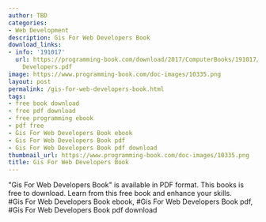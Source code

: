 ```yaml
---
author: TBD
categories:
- Web Development
description: Gis For Web Developers Book
download_links:
- info: '191017'
  url: https://programming-book.com/download/2017/ComputerBooks/191017/Gis For Web
    Developers.pdf
image: https://www.programming-book.com/doc-images/10335.png
layout: post
permalink: /gis-for-web-developers-book.html
tags:
- free book download
- free pdf download
- free programming ebook
- pdf free
- Gis For Web Developers Book ebook
- Gis For Web Developers Book pdf
- Gis For Web Developers Book pdf download
thumbnail_url: https://www.programming-book.com/doc-images/10335.png
title: Gis For Web Developers Book
---
```


 
<div class="item-desc text-justify">
  "Gis For Web Developers Book" is available in PDF format. This books is free to download. Learn from this free book and enhance your skills.
  <br>
  #Gis For Web Developers Book ebook, #Gis For Web Developers Book pdf, #Gis For Web Developers Book pdf download
</div>